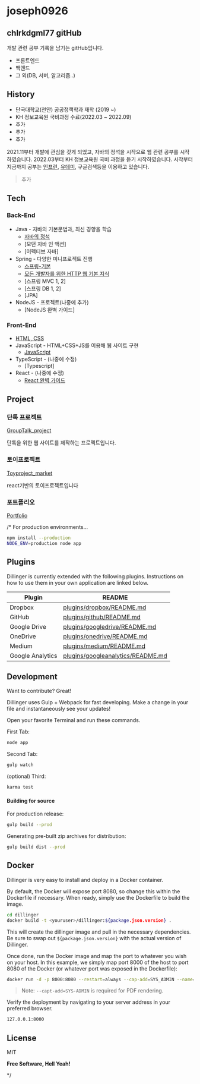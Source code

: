 
<!--
**chlrkdgml77/chlrkdgml77** is a ✨ _special_ ✨ repository because its `README.md` (this file) appears on your GitHub profile.

Here are some ideas to get you started:

- 🔭 I’m currently working on ...
- 🌱 I’m currently learning ...
- 👯 I’m looking to collaborate on ...
- 🤔 I’m looking for help with ...
- 💬 Ask me about ...
- 📫 How to reach me: ...
- 😄 Pronouns: ...
- ⚡ Fun fact: ...
-->

# joseph0926
## chlrkdgml77 gitHub



개발 관련 공부 기록을 남기는 gitHub입니다.

- 프론트엔드
- 백엔드
- 그 외(DB, 서버, 알고리즘..)

## History

- 단국대학교(천안) 공공정책학과 재학 (2019 ~)
- KH 정보교육원 국비과정 수료(2022.03 ~ 2022.09)
- 추가
- 추가
- 추가

2021.11부터 개발에 관심을 갖게 되었고, 자바의 정석을 시작으로 웹 관련 공부를 시작하였습니다.
2022.03부터 KH 정보교육원 국비 과정을 듣기 시작하였습니다.
시작부터 지금까지 공부는 [인프런](https://www.inflearn.com/), [유데미](https://www.udemy.com/ko/), 구글검색등을 이용하고 있습니다.

> 추가



## Tech

### Back-End

- Java - 자바의 기본문법과, 최신 경향을 학습
    - [자바의 정석](http://www.yes24.com/Product/Goods/24259565)
    - [모던 자바 인 액션]
    - [이펙티브 자바]
- Spring - 다양한 미니프로젝트 진행
   - [스프링-기본](https://github.com/chlrkdgml77/spring_basic)
   - [모든 개발자를 위한 HTTP 웹 기본 지식](https://github.com/chlrkdgml77/HTTP)
   - [스프링 MVC 1, 2]
   - [스프링 DB 1, 2]
   - [JPA]
- NodeJS - 프로젝트(나중에 추가)
    - [NodeJS 완벽 가이드]


### Front-End

- [HTML, CSS](https://github.com/chlrkdgml77/HTML-CSS)
- JavaScript - HTML+CSS+JS를 이용해 웹 사이트 구현
    - [JavaScript](https://github.com/chlrkdgml77/JavaScript)
- TypeScript - (나중에 수정)
    - [Typescript]
- React - (나중에 수정)
    - [React 완벽 가이드](https://github.com/chlrkdgml77/React_Practice)




## Project

### 단톡 프로젝트

[GroupTalk_project](https://github.com/chlrkdgml77/GroupTalk_project.git)

단톡을 위한 웹 사이트를 제작하는 프로젝트입니다.



### 토이프로젝트
[Toyproject_market](https://github.com/chlrkdgml77/ToyProject)

react기반의 토이프로젝트입니다


### 포트폴리오
[Portfolio](https://github.com/chlrkdgml77/Portfolio)


/*
For production environments...

```sh
npm install --production
NODE_ENV=production node app
```

## Plugins

Dillinger is currently extended with the following plugins.
Instructions on how to use them in your own application are linked below.

| Plugin | README |
| ------ | ------ |
| Dropbox | [plugins/dropbox/README.md][PlDb] |
| GitHub | [plugins/github/README.md][PlGh] |
| Google Drive | [plugins/googledrive/README.md][PlGd] |
| OneDrive | [plugins/onedrive/README.md][PlOd] |
| Medium | [plugins/medium/README.md][PlMe] |
| Google Analytics | [plugins/googleanalytics/README.md][PlGa] |

## Development

Want to contribute? Great!

Dillinger uses Gulp + Webpack for fast developing.
Make a change in your file and instantaneously see your updates!

Open your favorite Terminal and run these commands.

First Tab:

```sh
node app
```

Second Tab:

```sh
gulp watch
```

(optional) Third:

```sh
karma test
```

#### Building for source

For production release:

```sh
gulp build --prod
```

Generating pre-built zip archives for distribution:

```sh
gulp build dist --prod
```

## Docker

Dillinger is very easy to install and deploy in a Docker container.

By default, the Docker will expose port 8080, so change this within the
Dockerfile if necessary. When ready, simply use the Dockerfile to
build the image.

```sh
cd dillinger
docker build -t <youruser>/dillinger:${package.json.version} .
```

This will create the dillinger image and pull in the necessary dependencies.
Be sure to swap out `${package.json.version}` with the actual
version of Dillinger.

Once done, run the Docker image and map the port to whatever you wish on
your host. In this example, we simply map port 8000 of the host to
port 8080 of the Docker (or whatever port was exposed in the Dockerfile):

```sh
docker run -d -p 8000:8080 --restart=always --cap-add=SYS_ADMIN --name=dillinger <youruser>/dillinger:${package.json.version}
```

> Note: `--capt-add=SYS-ADMIN` is required for PDF rendering.

Verify the deployment by navigating to your server address in
your preferred browser.

```sh
127.0.0.1:8000
```

## License

MIT

**Free Software, Hell Yeah!**

[//]: # (These are reference links used in the body of this note and get stripped out when the markdown processor does its job. There is no need to format nicely because it shouldn't be seen. Thanks SO - http://stackoverflow.com/questions/4823468/store-comments-in-markdown-syntax)

   [dill]: <https://github.com/joemccann/dillinger>
   [git-repo-url]: <https://github.com/joemccann/dillinger.git>
   [john gruber]: <http://daringfireball.net>
   [df1]: <http://daringfireball.net/projects/markdown/>
   [markdown-it]: <https://github.com/markdown-it/markdown-it>
   [Ace Editor]: <http://ace.ajax.org>
   [node.js]: <http://nodejs.org>
   [Twitter Bootstrap]: <http://twitter.github.com/bootstrap/>
   [jQuery]: <http://jquery.com>
   [@tjholowaychuk]: <http://twitter.com/tjholowaychuk>
   [express]: <http://expressjs.com>
   [AngularJS]: <http://angularjs.org>
   [Gulp]: <http://gulpjs.com>

   [PlDb]: <https://github.com/joemccann/dillinger/tree/master/plugins/dropbox/README.md>
   [PlGh]: <https://github.com/joemccann/dillinger/tree/master/plugins/github/README.md>
   [PlGd]: <https://github.com/joemccann/dillinger/tree/master/plugins/googledrive/README.md>
   [PlOd]: <https://github.com/joemccann/dillinger/tree/master/plugins/onedrive/README.md>
   [PlMe]: <https://github.com/joemccann/dillinger/tree/master/plugins/medium/README.md>
   [PlGa]: <https://github.com/RahulHP/dillinger/blob/master/plugins/googleanalytics/README.md>
   
*/

